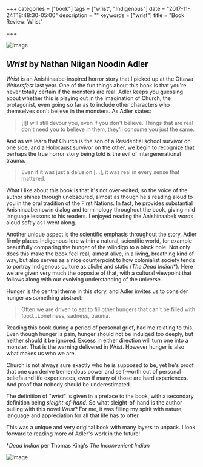 +++
categories = ["book"]
tags = ["wrist", "Indigenous"]
date = "2017-11-24T18:48:30-05:00"
description = ""
keywords = ["wrist"]
title = "Book Review: Wrist"

+++

![Image](/images/wrist.jpg)

## *Wrist* by Nathan Niigan Noodin Adler

*Wrist* is an Anishinaabe-inspired horror story that I picked up at the Ottawa *Writersfest* last year. One of the fun things about this book is that you're never totally certain if the monsters are real. Adler keeps you guessing about whether this is playing out in the imagination of Church, the protagonist, even going so far as to include other characters who themselves don't believe in the monsters. As Adler states:

> [I]t will still devour you, even if you don't believe.
> Things that are real don't need you to believe in them, they'll consume you just the same.


And as we learn that Church is the son of a Residential school survivor on one side, and a Holocaust survivor on the other, we begin to recognize that perhaps the true horror story being told is the evil of intergenerational trauma.

> Even if it was just a delusion [...], it was real in every sense that mattered.

What I like about this book is that it's not over-edited, so the voice of the author shines through unobscured, almost as though he's reading aloud to you in the oral tradition of the First Nations. In fact, he provides substantial Anishinaabemowin dialog and terminology throughout the book, giving mild language lessons to his readers. I enjoyed reading the Anishinaabek words aloud softly as I went along.

Another unique aspect is the scientific emphasis throughout the story. Adler firmly places Indigenous lore within a natural, scientific world, for example beautifully comparing the hunger of the wiindigo to a black hole. Not only does this make the book feel real, almost alive, in a living, breathing kind of way, but also serves as a nice counterpoint to how colonialist society tends to portray Indigenous culture as cliché and static (*The Dead Indian*\*). Here we are given very much the opposite of that, with a cultural viewpoint that follows along with our evolving understanding of the universe.

Hunger is the central theme in this story, and Adler invites us to consider hunger as something abstract:

> Often we are driven to eat to fill other hungers that can't be filled with food...Loneliness, sadness, trauma.

Reading this book during a period of personal grief, had me relating to this. Even though hunger is pain, hunger should not be indulged too deeply, but neither should it be ignored. Excess in either direction will turn one into a monster. That is the warning delivered in *Wrist*. However hunger is also what makes us who we are.

Church is not always sure exactly who he is supposed to be, yet he's proof that one can derive tremendous power and self-worth out of personal beliefs and life experiences, even if many of those are hard experiences. And proof that nobody should be underestimated.

The definition of "*wrist*" is given in a preface to the book, with a secondary definition being *sleight-of-hand*. So what sleight-of-hand is the author pulling with this novel *Wrist*?  For me, it was filling my spirit with nature, language and appreciation for all that life has to offer.

This was a unique and very original book with many layers to unpack. I look forward to reading more of Adler's work in the future!

\**Dead Indian* per Thomas King's *The Inconvenient Indian*


![Image](/images/wristTwitter.png)
